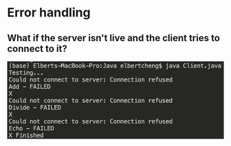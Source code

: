 <!-- Space -->

# Error handling
## What if the server isn't live and the client tries to connect to it?

![error.png](error.png)